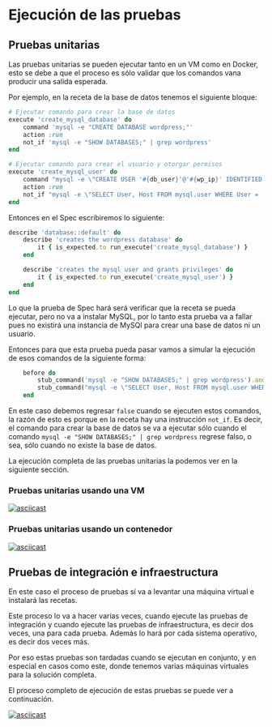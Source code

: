# Ejecución de las pruebas

## Pruebas unitarias

Las pruebas unitarias se pueden ejecutar tanto en un VM como en Docker, esto se debe a que el proceso es sólo validar que los comandos vana  producir una salida esperada.

Por ejemplo, en la receta de la base de datos tenemos el siguiente bloque:

```ruby
# Ejecutar comando para crear la base de datos
execute 'create_mysql_database' do
    command 'mysql -e "CREATE DATABASE wordpress;"'
    action :run
    not_if 'mysql -e "SHOW DATABASES;" | grep wordpress'
end

# Ejecutar comando para crear el usuario y otorgar permisos
execute 'create_mysql_user' do
    command "mysql -e \"CREATE USER '#{db_user}'@'#{wp_ip}' IDENTIFIED BY '#{db_pswd}'; GRANT ALL PRIVILEGES ON wordpress.* TO '#{db_user}'@'#{wp_ip}'; FLUSH PRIVILEGES;\""
    action :run
    not_if "mysql -e \"SELECT User, Host FROM mysql.user WHERE User = '#{db_user}' AND Host = '#{wp_ip}'\" | grep #{db_user}"
end
```

Entonces en el Spec escribiremos lo siguiente:

```ruby
describe 'database::default' do
    describe 'creates the wordpress database' do
        it { is_expected.to run_execute('create_mysql_database') }
    end

    describe 'creates the mysql user and grants privileges' do
        it { is_expected.to run_execute('create_mysql_user') }
    end
end
```

Lo que la prueba de Spec hará será verificar que la receta se pueda ejecutar, pero no va a instalar MySQL, por lo tanto esta prueba va a fallar pues no existirá una instancia de MySQl para crear una base de datos ni un usuario.

Entonces para que esta prueba pueda pasar vamos a simular la ejecución de esos comandos de la siguiente forma:

```ruby
    before do
        stub_command('mysql -e "SHOW DATABASES;" | grep wordpress').and_return(false)
        stub_command("mysql -e \"SELECT User, Host FROM mysql.user WHERE User = 'wordpress' AND Host = '127.0.0.1'\" | grep wordpress").and_return(false)
    end
```

En este caso debemos regresar `false` cuando se ejecuten estos comandos, la razón de esto es porque en la receta hay una instrucción `not_if`.
Es decir, el comando para crear la base de datos se va a ejecutar sólo cuando el comando `mysql -e "SHOW DATABASES;" | grep wordpress` regrese falso, o sea, sólo cuando no existe la base de datos.

La ejecución completa de las pruebas unitarias la podemos ver en la siguiente sección.

### Pruebas unitarias usando una VM

[![asciicast](https://asciinema.org/a/rqXjO2OeiBCV12044iJl0XBxg.svg)](https://asciinema.org/a/rqXjO2OeiBCV12044iJl0XBxg)

### Pruebas unitarias usando un contenedor

[![asciicast](https://asciinema.org/a/MjrEDuWIRFB9dXZkzF684621F.svg)](https://asciinema.org/a/MjrEDuWIRFB9dXZkzF684621F)

## Pruebas de integración e infraestructura

En este caso el proceso de pruebas sí va a levantar una máquina virtual e instalará las recetas.

Este proceso lo va a hacer varias veces, cuando ejecute las pruebas de integración y cuando ejecute las pruebas de infraestructura, es decir dos veces, una para cada prueba. Además lo hará por cada sistema operativo, es decir dos veces más.

Por eso estas pruebas son tardadas cuando se ejecutan en conjunto, y en especial en casos como este, donde tenemos varias máquinas virtuales para la solución completa.

El proceso completo de ejecución de estas pruebas se puede ver a continuación.

[![asciicast](https://asciinema.org/a/fLCVUL31ehyjkvRlQiFbZE7LE.svg)](https://asciinema.org/a/fLCVUL31ehyjkvRlQiFbZE7LE)
